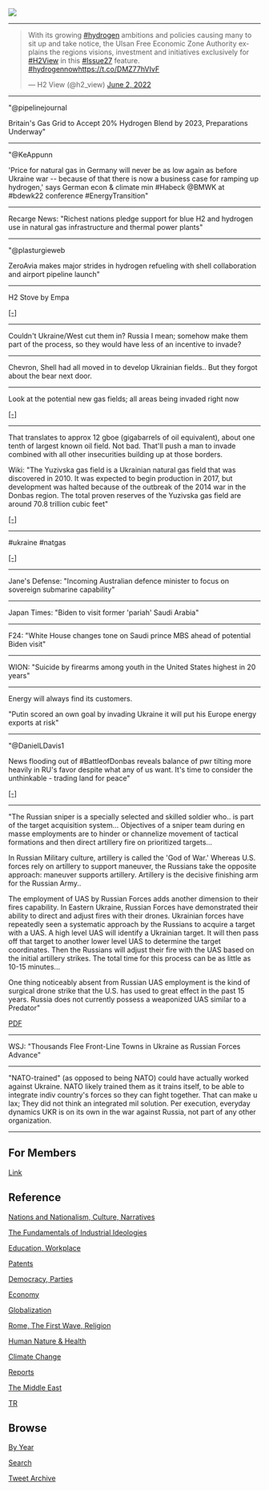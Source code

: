 <img src="https://drive.google.com/uc?export=view&id=1B2wf9R7AMH1d7Vw6e2mucLbIQ5NSjir7"/>

---

<blockquote class="twitter-tweet"><p lang="en" dir="ltr">With its growing <a href="https://twitter.com/hashtag/hydrogen?src=hash&amp;ref_src=twsrc%5Etfw">#hydrogen</a> ambitions and policies causing many to sit up and take notice, the Ulsan Free Economic Zone Authority explains the regions visions, investment and initiatives exclusively for <a href="https://twitter.com/hashtag/H2View?src=hash&amp;ref_src=twsrc%5Etfw">#H2View</a> in this <a href="https://twitter.com/hashtag/Issue27?src=hash&amp;ref_src=twsrc%5Etfw">#Issue27</a> feature. <a href="https://twitter.com/hashtag/hydrogennow?src=hash&amp;ref_src=twsrc%5Etfw">#hydrogennow</a><a href="https://t.co/DMZ77hVIvF">https://t.co/DMZ77hVIvF</a></p>&mdash; H2 View (@h2_view) <a href="https://twitter.com/h2_view/status/1532451636081311775?ref_src=twsrc%5Etfw">June 2, 2022</a></blockquote> <script async src="https://platform.twitter.com/widgets.js" charset="utf-8"></script>

---

"@pipelinejournal

Britain's Gas Grid to Accept 20% Hydrogen Blend by 2023, Preparations Underway"

---

"@KeAppunn

'Price for natural gas in Germany will never be as low again as before
Ukraine war -- because of that there is now a business case for
ramping up hydrogen,' says German econ & climate min \#Habeck @BMWK at
\#bdewk22 conference \#EnergyTransition"

---

Recarge News: "Richest nations pledge support for blue H2 and hydrogen
use in natural gas infrastructure and thermal power plants"

---

"@plasturgieweb

ZeroAvia makes major strides in hydrogen refueling with shell
collaboration and airport pipeline launch"

---

H2 Stove by Empa

[[-]](https://www.empa.ch/web/self/hydrogen-cooker)

---

Couldn't Ukraine/West cut them in? Russia I mean; somehow make them
part of the process, so they would have less of an incentive to
invade?

---

Chevron, Shell had all moved in to develop Ukrainian fields.. But they
forgot about the bear next door.

---

Look at the potential new gas fields; all areas being invaded right now

[[-]](https://pbs.twimg.com/media/FUQZArcWYAAe841?format=jpg&name=small)

---

That translates to approx 12 gboe (gigabarrels of oil equivalent),
about one tenth of largest known oil field. Not bad. That'll push a
man to invade combined with all other insecurities building up at
those borders.

Wiki: "The Yuzivska gas field is a Ukrainian natural gas field that
was discovered in 2010. It was expected to begin production in 2017,
but development was halted because of the outbreak of the 2014 war in
the Donbas region. The total proven reserves of the Yuzivska gas field
are around 70.8 trillion cubic feet"

[[-]](https://en.wikipedia.org/wiki/Yuzivska_gas_field)

---

\#ukraine \#natgas

[[-]](https://youtu.be/Eo6w5R6Uo8Y?t=1493)

---

Jane's Defense: "Incoming Australian defence minister to focus on
sovereign submarine capability"

----

Japan Times: "Biden to visit former 'pariah' Saudi Arabia"

---

F24: "White House changes tone on Saudi prince MBS ahead of potential Biden visit"

---

WION: "Suicide by firearms among youth in the United States highest in
20 years"

---

Energy will always find its customers. 

"Putin scored an own goal by invading Ukraine it will put his Europe
energy exports at risk"

---

"@DanielLDavis1

News flooding out of \#BattleofDonbas reveals balance of pwr tilting
more heavily in RU's favor despite what any of us want. It's time to
consider the unthinkable - trading land for peace"

[[-]](https://mobile.twitter.com/DanielLDavis1/status/1532345442394161152)

---

"The Russian sniper is a specially selected and skilled soldier
who.. is part of the target acquisition system... Objectives of a
sniper team during en masse employments are to hinder or channelize
movement of tactical formations and then direct artillery fire on
prioritized targets...

In Russian Military culture, artillery is called the 'God of War.'
Whereas U.S. forces rely on artillery to support maneuver, the
Russians take the opposite approach: maneuver supports artillery.
Artillery is the decisive finishing arm for the Russian Army..

The employment of UAS by Russian Forces adds another dimension to
their fires capability.  In Eastern Ukraine, Russian Forces have
demonstrated their ability to direct and adjust fires with their
drones. Ukrainian forces have repeatedly seen a systematic approach by
the Russians to acquire a target with a UAS. A high level UAS will
identify a Ukrainian target. It will then pass off that target to
another lower level UAS to determine the target coordinates. Then the
Russians will adjust their fire with the UAS based on the initial
artillery strikes. The total time for this process can be as little as
10-15 minutes...

One thing noticeably absent from Russian UAS employment is the kind of
surgical drone strike that the U.S. has used to great effect in the
past 15 years. Russia does not currently possess a weaponized UAS
similar to a Predator"

[PDF](https://info.publicintelligence.net/AWG-RussianNewWarfareHandbook.pdf)

---

WSJ: "Thousands Flee Front-Line Towns in Ukraine as Russian Forces Advance"

---

"NATO-trained" (as opposed to being NATO) could have actually worked
against Ukraine. NATO likely trained them as it trains itself, to be
able to integrate indiv country's forces so they can fight
together. That can make u lax; They did not think an integrated mil
solution. Per execution, everyday dynamics UKR is on its own in the
war against Russia, not part of any other organization.

---

## For Members

[Link](https://thirdwave-members.herokuapp.com)

## Reference

[Nations and Nationalism, Culture, Narratives](/2013/02/nations-and-nationalism.md)

[The Fundamentals of Industrial Ideologies](/2011/04/fundamentals-of-industrial-ideologies.md)

[Education, Workplace](2017/09/education-workplace.md)

[Patents](/2018/09/patents.md)

[Democracy, Parties](/2016/11/democracy.md)

[Economy](/2018/05/economy.md)

[Globalization](/2018/09/globalization.md)

[Rome, The First Wave, Religion](/2017/12/rome.md)

[Human Nature & Health](/2020/07/human-nature.md)

[Climate Change](/2018/12/climate.md)

[Reports](/2019/05/reports.md)

[The Middle East](/2019/07/middleeast.md)

[TR](../tr)

## Browse

[By Year](years.md)

[Search](search.html)

[Tweet Archive](/tweets/README.md)


